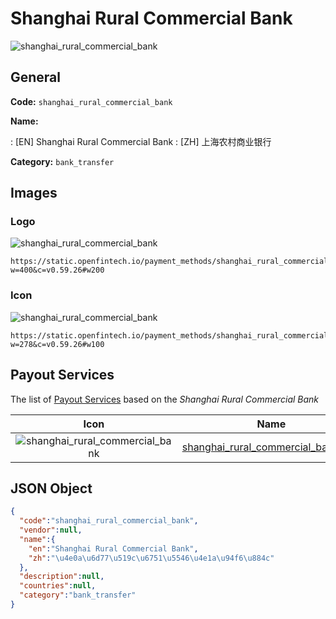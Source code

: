 
# Shanghai Rural Commercial Bank 
![shanghai_rural_commercial_bank](https://static.openfintech.io/payment_methods/shanghai_rural_commercial_bank/logo.svg?w=400&c=v0.59.26#w200)  

## General 
**Code:** `shanghai_rural_commercial_bank` 
 
**Name:** 
 
:	[EN] Shanghai Rural Commercial Bank 
:	[ZH] 上海农村商业银行 
 
**Category:** `bank_transfer` 
 

## Images 

### Logo 
![shanghai_rural_commercial_bank](https://static.openfintech.io/payment_methods/shanghai_rural_commercial_bank/logo.svg?w=400&c=v0.59.26#w200)  

```
https://static.openfintech.io/payment_methods/shanghai_rural_commercial_bank/logo.svg?w=400&c=v0.59.26#w200
```  

### Icon 
![shanghai_rural_commercial_bank](https://static.openfintech.io/payment_methods/shanghai_rural_commercial_bank/icon.svg?w=278&c=v0.59.26#w100)  

```
https://static.openfintech.io/payment_methods/shanghai_rural_commercial_bank/icon.svg?w=278&c=v0.59.26#w100
```  

## Payout Services 
 
The list of [Payout Services](/payout-services/) based on the _Shanghai Rural Commercial Bank_ 

|Icon|Name|Code| 
|:---:|:---:|:---:| 
|![shanghai_rural_commercial_bank](https://static.openfintech.io/payout_methods/shanghai_rural_commercial_bank/icon.png?w=278&c=v0.59.26#w40) |[shanghai_rural_commercial_bank_cny](/payout-services/shanghai_rural_commercial_bank_cny/)|`shanghai_rural_commercial_bank_cny`| 
 

## JSON Object 

```json
{
  "code":"shanghai_rural_commercial_bank",
  "vendor":null,
  "name":{
    "en":"Shanghai Rural Commercial Bank",
    "zh":"\u4e0a\u6d77\u519c\u6751\u5546\u4e1a\u94f6\u884c"
  },
  "description":null,
  "countries":null,
  "category":"bank_transfer"
}
```  
